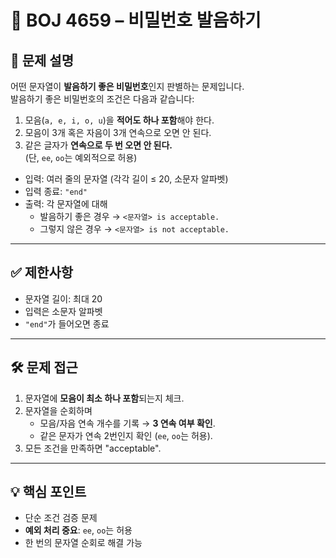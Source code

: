 # 🔐 BOJ 4659 – 비밀번호 발음하기

## 📌 문제 설명
어떤 문자열이 **발음하기 좋은 비밀번호**인지 판별하는 문제입니다.  
발음하기 좋은 비밀번호의 조건은 다음과 같습니다:

1. 모음(`a, e, i, o, u`)을 **적어도 하나 포함**해야 한다.
2. 모음이 3개 혹은 자음이 3개 연속으로 오면 안 된다.
3. 같은 글자가 **연속으로 두 번 오면 안 된다.**  
   (단, `ee`, `oo`는 예외적으로 허용)

- 입력: 여러 줄의 문자열 (각각 길이 ≤ 20, 소문자 알파벳)
- 입력 종료: `"end"`
- 출력: 각 문자열에 대해
    - 발음하기 좋은 경우 → `<문자열> is acceptable.`
    - 그렇지 않은 경우 → `<문자열> is not acceptable.`

---

## ✅ 제한사항
- 문자열 길이: 최대 20
- 입력은 소문자 알파벳
- `"end"`가 들어오면 종료

---

## 🛠️ 문제 접근
1. 문자열에 **모음이 최소 하나 포함**되는지 체크.
2. 문자열을 순회하며
    - 모음/자음 연속 개수를 기록 → **3 연속 여부 확인**.
    - 같은 문자가 연속 2번인지 확인 (`ee`, `oo`는 허용).
3. 모든 조건을 만족하면 "acceptable".

---

## 💡 핵심 포인트
- 단순 조건 검증 문제
- **예외 처리 중요**: `ee`, `oo`는 허용
- 한 번의 문자열 순회로 해결 가능